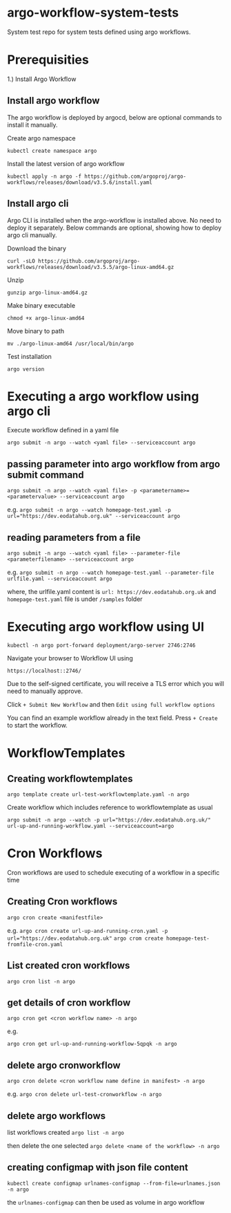 # argo-workflow-system-tests
System test repo for system tests defined using  argo workflows.


# Prerequisities
1.) Install Argo Workflow

## Install argo workflow

The argo workflow is deployed by argocd, below are optional commands to install it manually.

Create argo namespace

`kubectl create namespace argo`

Install the latest version of argo workflow

`kubectl apply -n argo -f https://github.com/argoproj/argo-workflows/releases/download/v3.5.6/install.yaml`


## Install argo cli
Argo CLI is installed when the argo-workflow is installed above. No need to deploy it separately. Below commands are optional, showing how to deploy argo cli manually.

Download the binary

`curl -sLO https://github.com/argoproj/argo-workflows/releases/download/v3.5.5/argo-linux-amd64.gz`

Unzip

`gunzip argo-linux-amd64.gz`

Make binary executable

`chmod +x argo-linux-amd64`

Move binary to path

`mv ./argo-linux-amd64 /usr/local/bin/argo`

Test installation

`argo version`



# Executing a argo workflow using argo cli

Execute workflow defined in a yaml file

`argo submit -n argo --watch <yaml file> --serviceaccount argo`

## passing parameter into argo workflow from argo submit command

`argo submit -n argo --watch <yaml file> -p <parametername>=<parametervalue> --serviceaccount argo`

e.g.
`argo submit -n argo --watch homepage-test.yaml -p url="https://dev.eodatahub.org.uk" --serviceaccount argo`

## reading parameters from a file

`argo submit -n argo --watch <yaml file> --parameter-file <parameterfilename> --serviceaccount argo`

e.g.
`argo submit -n argo --watch homepage-test.yaml --parameter-file urlfile.yaml --serviceaccount argo`

where, the urlfile.yaml content is
`url: https://dev.eodatahub.org.uk`
and `homepage-test.yaml` file is under `/samples` folder

# Executing argo workflow using UI

`kubectl -n argo port-forward deployment/argo-server 2746:2746`

Navigate your browser to Workflow UI using 

`https://localhost::2746/`

Due to the self-signed certificate, you will receive a TLS error which you will need to manually approve.

Click `+ Submit New Workflow` and then `Edit using full workflow options`

You can find an example workflow already in the text field. Press `+ Create` to start the workflow.


# WorkflowTemplates

## Creating workflowtemplates

`argo template create url-test-workflowtemplate.yaml -n argo`

Create workflow which includes reference to workflowtemplate as usual 

`argo submit -n argo --watch -p url="https://dev.eodatahub.org.uk/" url-up-and-running-workflow.yaml --serviceaccount=argo`


# Cron Workflows
Cron workflows are used to schedule executing of a workflow in a specific time


## Creating Cron workflows

`argo cron create <manifestfile>`

e.g.
`argo cron create url-up-and-running-cron.yaml -p url="https://dev.eodatahub.org.uk"`
`argo crom create homepage-test-fromfile-cron.yaml`

## List created cron workflows

`argo cron list -n argo`

## get details of cron workflow

`argo cron get <cron workflow name> -n argo`

e.g.

`argo cron get url-up-and-running-workflow-5qpqk -n argo`

## delete argo cronworkflow
`argo cron delete <cron workflow name define in manifest> -n argo`

e.g.
`argo cron delete url-test-cronworkflow -n argo`


## delete argo workflows
list workflows created
`argo list -n argo`

then delete the one selected
`argo delete <name of the workflow> -n argo`


## creating configmap with json file content
`kubectl create configmap urlnames-configmap --from-file=urlnames.json -n argo`

the `urlnames-configmap` can then be used as volume in argo workflow
